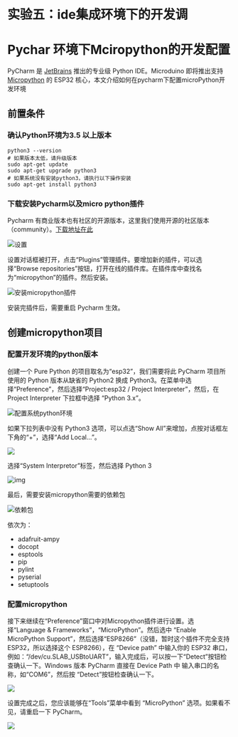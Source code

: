 # 实验五：ide集成环境下的开发调

# Pychar 环境下Mciropython的开发配置 

PyCharm 是 [JetBrains](https://www.jetbrains.com/) 推出的专业级 Python IDE。Microduino 即将推出支持 [Micropython](http://micropython.org/) 的 ESP32 核心，本文介绍如何在pycharm下配置microPython开发环境

## 前置条件

### 确认Python环境为3.5 以上版本



```shell
python3 --version
# 如果版本太低，请升级版本
sudo apt-get update
sudo apt-get upgrade python3
# 如果系统没有安装python3，请执行以下操作安装
sudo apt-get install python3
```

### 下载安装Pycharm以及micro python插件

Pycharm 有商业版本也有社区的开源版本，这里我们使用开源的社区版本（community）。[下载地址在此](https://www.jetbrains.com/pycharm/download)

![设置](https://thumbsnap.com/i/M4mqReG5.jpg?0416)

设置对话框被打开，点击“Plugins”管理插件。要增加新的插件，可以选择“Browse repositories”按钮，打开在线的插件库。在插件库中查找名为“micropython”的插件。然后安装。

![安装micropython插件](https://microduino-new.oss-cn-beijing.aliyuncs.com/upload/f4e/ba0/28c/583/63e/0f9/20b/f39/f4e6b.jpg?x-oss-process=image/resize,m_lfit,limit_1,w_700/auto-orient,0/quality,Q_80)

安装完插件后，需要重启 Pycharm 生效。

## 创建micropython项目

### 配置开发环境的python版本

创建一个 Pure Python 的项目取名为“esp32”，我们需要将此 PyCharm 项目所使用的 Python 版本从缺省的 Python2 换成 Python3。在菜单中选择“Preference”，然后选择“Project:esp32 / Project Interpreter”，然后，在 Project Interpreter 下拉框中选择 “Python 3.x”。

![配置系统python环境](https://microduino-new.oss-cn-beijing.aliyuncs.com/upload/3c4/024/744/f99/c7c/9ca/552/428/3c440.jpg?x-oss-process=image/resize,m_lfit,limit_1,w_700/auto-orient,0/quality,Q_80)

如果下拉列表中没有 Python3 选项，可以点选“Show All”来增加，点按对话框左下角的“+”，选择“Add Local...”。

![](https://microduino-new.oss-cn-beijing.aliyuncs.com/upload/284/bd8/e7e/fbf/63f/db8/8ad/249/2845b.jpg?x-oss-process=image/resize,m_lfit,limit_1,w_700/auto-orient,0/quality,Q_80)

选择“System Interpretor”标签，然后选择 Python 3

![img](https:////microduino-new.oss-cn-beijing.aliyuncs.com/upload/3f7/f94/32e/d80/36f/4dd/262/942/3f72f.jpg)

最后，需要安装micropython需要的依赖包

![依赖包](https://microduino-new.oss-cn-beijing.aliyuncs.com/upload/3cf/0cd/626/ef8/7d0/5eb/84c/f81/3cf60.jpg?x-oss-process=image/resize,m_lfit,limit_1,w_700/auto-orient,0/quality,Q_80)

依次为：

- adafruit-ampy
- docopt
- esptools
- pip 
- pylint
- pyserial
- setuptools

### 配置micropython

接下来继续在“Preference”窗口中对Micropython插件进行设置。选择“Language & Frameworks”，“MicroPython”。然后选中 “Enable MicroPython Support”，然后选择“ESP8266”（没错，暂时这个插件不完全支持 ESP32，所以选择这个 ESP8266），在 “Device path” 中输入你的 ESP32 串口，例如：“/dev/cu.SLAB_USBtoUART”，输入完成后，可以按一下“Detect”按钮检查确认一下。Windows 版本 PyCharm 直接在 Device Path 中 输入串口的名称，如“COM6”，然后按 “Detect”按钮检查确认一下。

![](https://microduino-new.oss-cn-beijing.aliyuncs.com/upload/af8/ec5/b8c/60b/d38/9b0/5ba/c61/af8ce.jpg?x-oss-process=image/resize,m_lfit,limit_1,w_700/auto-orient,0/quality,Q_80)

设置完成之后，您应该能够在“Tools”菜单中看到 “MicroPython” 选项。如果看不见，请重启一下 PyCharm。

![](https://microduino-new.oss-cn-beijing.aliyuncs.com/upload/c35/4dd/300/7c8/973/ba4/b71/3d6/c3514.jpg?x-oss-process=image/resize,m_lfit,limit_1,w_700/auto-orient,0/quality,Q_80)



